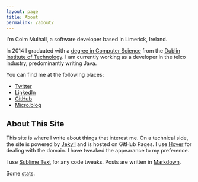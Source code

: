 ```yaml
---
layout: page
title: About
permalink: /about/
---
```


I'm Colm Mulhall, a software developer based in Limerick, Ireland. 

In 2014 I graduated with a [degree in Computer Science][csdegree] from the 
[Dublin Institute of Technology][comp]. I am currently working as 
a developer in the telco industry, predominantly writing Java.

You can find me at the following places: 

* [Twitter][twtr]
* [LinkedIn][lnkin]
* [GitHub][gthb]
* [Micro.blog][micro]

## About This Site

This site is where I write about things that interest me. 
On a technical side, the site is powered by [Jekyll][jek] and is hosted on GitHub Pages.
I use [Hover][hvr] for dealing with the domain. I have tweaked the appearance to my 
preference.

I use [Sublime Text][sbltxt] for any code tweaks. Posts are written in 
[Markdown][mrkd].

Some [stats][stats].

[csdegree]: /education/
[comp]: http://www.dit.ie/computing/
[twtr]: https://twitter.com/ColmMulhall
[lnkin]: https://ie.linkedin.com/in/colmmulhall
[gthb]: https://github.com/colmulhall
[micro]: http://micro.blog/colmulhall
[jek]: http://www.jekyllrb.com
[hrku]: https://www.heroku.com/
[hvr]: https://www.hover.com/
[sbltxt]: http://www.sublimetext.com/
[mrkd]: https://daringfireball.net/projects/markdown/
[stats]: /stats/
